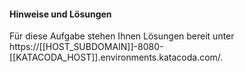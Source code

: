 #### Hinweise und Lösungen
Für diese Aufgabe stehen Ihnen Lösungen bereit unter https://[[HOST_SUBDOMAIN]]-8080-[[KATACODA_HOST]].environments.katacoda.com/.